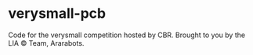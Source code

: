 # verysmall-pcb

Code for the verysmall competition hosted by CBR. Brought to you by the LIA © Team, Ararabots.